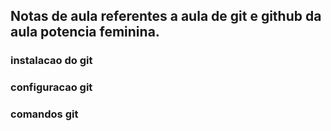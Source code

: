 ## Notas de aula referentes a aula de git e github da aula potencia feminina.

### instalacao do git
### configuracao git

### comandos git
